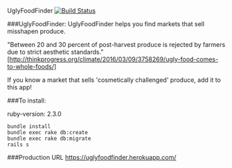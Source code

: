 UglyFoodFinder [![Build Status](https://secure.travis-ci.org/kkchu791/uglyfoodfinder.png)](http://travis-ci.org/kkchu791/uglyfoodfinder)


###UglyFoodFinder:
UglyFoodFinder helps you find markets that sell misshapen produce. 

"Between 20 and 30 percent of post-harvest produce is rejected by farmers due to strict aesthetic standards." [http://thinkprogress.org/climate/2016/03/09/3758269/ugly-food-comes-to-whole-foods/]

If you know a market that sells 'cosmetically challenged' produce, add it to this app!

###To install:

ruby-version: 2.3.0

```
bundle install
bundle exec rake db:create
bundle exec rake db:migrate
rails s
```

###Production URL
https://uglyfoodfinder.herokuapp.com/
